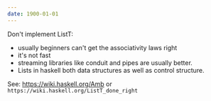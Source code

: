 ```yaml
---
date: 1900-01-01
---
```



Don't implement ListT:
- usually beginners can't get the associativity laws right
- it's not fast
- streaming libraries like conduit and pipes are usually better.
- Lists in haskell both data structures as well as control structure.

See: https://wiki.haskell.org/Amb or `https://wiki.haskell.org/ListT_done_right`

